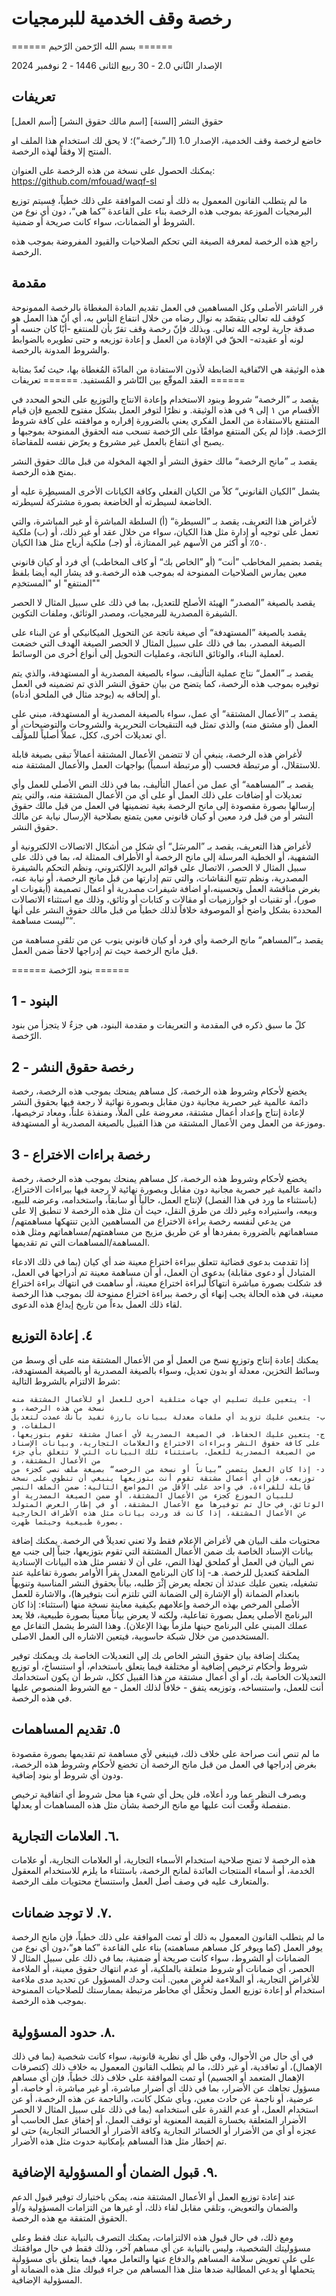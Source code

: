 # رخصة وقف الخدمية للبرمجيات

====== بسم الله الرّحمن الرّحيم ======

الإصدار الثّاني 2.0 -  30 ربيع الثانى 1446 - 2 نوفمبر 2024 

## تعريفات

[أسم العمل]
حقوق النشر [السنة] [اسم مالك حقوق النشر]

خاضع لرخصة وقف الخدمية، الإصدار 1.0 (الـ”رخصة“)؛
لا يحق لك استخدام هذا الملف او المنتج إلا وفقاً لهذه الرخصة.

يمكنك الحصول على نسخة من هذه الرخصة على العنوان:
https://github.com/mfouad/waqf-sl

ما لم يتطلب القانون المعمول به ذلك أو تمت الموافقة على ذلك خطياً، فِسيتم توزيع البرمجيات الموزعة بموجب هذه الرخصة بناء على القاعدة ”كما هي“، دون أي نوع من الشروط أو الضمانات، سواء كانت صريحة أو ضمنية.

راجع هذه الرخصة لمعرفة الصيغة التي تحكم الصلاحيات والقيود المفروضة بموجب هذه الرخصة.


## مقدمة

قرر الناشر الأصلى وكل المساهمين فى العمل تقديم المادة المغطاة بالرخصة الممونوحة كوقف لله تعالى يتقصّد به نوال رضاه من خلال انتفاع الناس به، أي أنّ هذا العمل هو صدقة جارية لوجه الله تعالى. وبذلك فإنّ رخصة وقف تقرّ بأن للمنتفع -أيًا كان جنسه أو لونه أو عقيدته- الحقّ في الإفادة من العمل و إعادة توزيعه و حتى تطويره بالضوابط والشروط المدونة بالرخصة.

هذه الوثيقة هي الاتّفاقية الضابطة لأذون الاستفادة من المادّة المُغطاة بها، حيث تُعدّ بمثابة العقد الموقّع بين النّاشر و المُستفيد.
====== تعريفات ======
 
يقصد بـ ”الرخصة“ شروط وبنود الاستخدام وإعادة الانتاج والتوزيع على النحو المحدد في الأقسام من ١ إلى ٩ في هذه الوثيقة. و نظرًا لتوفر العمل بشكل مفتوح للجميع فإن قيام المنتفع بالاستفادة من العمل الفكري يعني بالضرورة إقراره و موافقته على كافة شروط الرّخصة. فإذا لم يكن المنتفع موافقًا على الرّخصة تسحب منه الحقوق الممنوحة بموجبها و يصبح أي انتفاع بالعمل غير مشروع و يعرّض نفسه للمقاضاة. 

يقصد بـ ”مانح الرخصة“ مالك حقوق النشر أو الجهة المخولة من قبل مالك حقوق النشر بمنح هذه الرخصة.

يشمل ”الكيان القانوني“ كلاً من الكيان الفعلي وكافة الكيانات الأخرى المسيطِرة عليه أو الخاضعة لسيطرته أو الخاضعة بصورة مشتركة لسيطرته.

لأغراض هذا التعريف، يقصد بـ ”السيطرة“ (أ) السلطة المباشرة أو غير المباشرة، والتي تعمل على توجيه أو إدارة مثل هذا الكيان، سواء من خلال عقد أو غير ذلك، أو (ب) ملكية ٥٠٪ أو أكثر من الأسهم غير الممتازة، أو (جـ) ملكية أرباح مثل هذا الكيان.

يقصد بضمير المخاطب ”أنت“ (أو ”الخاص بك“ أو كاف المخاطب) أي فرد أو كيان قانوني معين يمارس الصلاحيات الممنوحة له بموجب هذه الرخصة.و قد يشار اليه أيضا بلفظ "المنتفع" او "المستخدِم"

يقصد بالصيغة ”المصدر“ الهيئة الأصلح للتعديل، بما في ذلك على سبيل المثال لا الحصر الشيفرة المصدرية للبرمجيات، ومصدر الوثائق، وملفات التكوين.

يقصد بالصيغة ”المستهدفة“ أي صيغة ناتجة عن التحويل الميكانيكي أو عن البناء على الصيغة المصدر، بما في ذلك على سبيل المثال لا الحصر الصيغة الهدف التي خضعت لعملية البناء، والوثائق الناتجة، وعمليات التحويل إلى أنواع أخرى من الوسائط.

يقصد بـ ”العمل“ نتاج عملية التأليف، سواء بالصيغة المصدرية أو المستهدفة، والذي يتم توفيره بموجب هذه الرخصة، كما يتضح من بيان حقوق النشر الذي تم تضمينه في العمل أو إلحاقه به (يوجد مثال في الملحق أدناه).

يقصد بـ ”الأعمال المشتقة“ أي عمل، سواء بالصيغة المصدرية أو المستهدفة، مبني على العمل (أو مشتق منه) والذي تمثل فيه التنقيحات التحريرية والشروحات والتوضيحات، أو أي تعديلات أخرى، ككل، عملاً أصلياً للمؤلَّف.

لأغراض هذه الرخصة، ينبغي أن لا تتضمن الأعمال المشتقة أعمالاً تبقى بصيغة قابلة للاستقلال، أو مرتبطة فحسب (أو مرتبطة اسمياً) بواجهات العمل والأعمال المشتقة منه.

يقصد بـ ”المساهمة“ أي عمل من أعمال التأليف، بما في ذلك النص الأصلي للعمل وأي تعديلات أو إضافات على ذلك العمل أو على أي من الأعمال المشتقة منه، والتي يتم إرسالها بصورة مقصودة إلى مانح الرخصة بغية تضمينها في العمل من قبل مالك حقوق النشر أو من قبل فرد معين أو كيان قانوني معين يتمتع بصلاحية الإرسال نيابة عن مالك حقوق النشر.

لأغراض هذا التعريف، يقصد بـ ”المرسَل“ أي شكل من أشكال الاتصالات الالكترونية أو الشفهية، أو الخطية المرسلة إلى مانح الرخصة أو الأطراف الممثلة له، بما في ذلك على سبيل المثال لا الحصر، الاتصال على قوائم البريد الإلكتروني، ونظم التحكم بالشيفرة المصدرية، ونظم تتبع النقاشات، والتي تتم إدارتها من قبل مانح الرخصة، أو نيابة عنه، بغرض مناقشة العمل وتحسينه،او اضافة شيفرات مصدرية أو اعمال تصميمة (أيقونات او صور)، أو تقنيات او خوارزميات أو مقالات و كتابات أو وثائق، وذلك مع استثناء الاتصالات المحددة بشكل واضح أو الموصوفة خلافاً لذلك خطياً من قبل مالك حقوق النشر على أنها ”ليست مساهمة“.

يقصد بـ”المساهم“ مانح الرخصة وأي فرد أو كيان قانوني ينوب عن من تلقى مساهمة من قبل مانح الرخصة حيث تم إدراجها لاحقاً ضمن العمل.

====== بنود الرّخصة ======
 


## 1 - البنود 
كلّ ما سبق ذكره في المقدمة و التعريفات و مقدمة البنود، هي جزءٌ لا يتجزأ من بنود الرّخصة. 

## 2 - رخصة حقوق النشر
يخضع لأحكام وشروط هذه الرخصة، كل مساهم يمنحك بموجب هذه الرخصة، رخصة دائمة عالمية غير حصرية مجانية دون مقابل وبصورة نهائية لا رجعة فيها بحقوق النشر لإعادة إنتاج وإعداد أعمال مشتقة، معروضة على الملأ، ومنفذة علناً، ومعاد ترخيصها، وموزعة من العمل ومن الأعمال المشتقة من هذا القبيل بالصيغة المصدرية أو المستهدفة. 

## 3 - رخصة براءات الاختراع
يخضع لأحكام وشروط هذه الرخصة، كل مساهم يمنحك بموجب هذه الرخصة، رخصة دائمة عالمية غير حصرية مجانية دون مقابل وبصورة نهائية لا رجعة فيها ببراءات الاختراع، (باستثناء ما ورد في هذا الفصل) لإنتاج العمل، حالياً أو سابقاً، واستخدامه، وعرضه للبيع، وبيعه، واستيراده وغير ذلك من طرق النقل، حيث أن مثل هذه الرخصة لا تنطبق إلا على من يدعي لنفسه رخصة براءة الاختراع من المساهمين الذين تنتهكها مساهمتهم/مساهماتهم بالضرورة بمفردها أو عن طريق مزيج من مساهمتهم/مساهماتهم ومثل هذه المساهمة/المساهمات التي تم تقديمها.

إذا تقدمت بدعوى قضائية تتعلق ببراءة اختراع معينة ضد أي كيان (بما في ذلك الادعاء المتبادل أو دعوى مقابلة) بدعوى أن العمل، أو أن مساهمة معينة تم أدراجها في العمل، قد شكلت بصورة مباشرة انتهاكاً لبراءة اختراع معينة، أو ساهمت في انتهاك براءة اختراع معينة، في هذه الحالة يجب إنهاء أي رخصة ببراءة اختراع ممنوحة لك بموجب هذا الرخصة لقاء ذلك العمل بدءاً من تاريخ إيداع هذه الدعوى.

## ٤. إعادة التوزيع
يمكنك إعادة إنتاج وتوزيع نسخ من العمل أو من الأعمال المشتقة منه على أي وسط من وسائط التخزين، معدلة أو بدون تعديل، وسواء بالصيغة المصدرية أو بالصيغة المستهدفة، شرط الالتزام بالشروط التالية:

	أ- يتعين عليك تسليم أي جهات متلقية أخرى للعمل أو للأعمال المشتقة منه نسخة من هذه الرخصة، و
	ب- يتعين عليك تزويد أي ملفات معدلة ببيانات بارزة تفيد بأنك عمدت لتعديل الملفات، و
	ج- يتعين عليك الحفاظ، في الصيغة المصدرية لأي أعمال مشتقة تقوم بتوزيعها، على كافة حقوق النشر وبراءات الاختراع والعلامات التجارية، وبيانات الإسناد من الصيغة المصدرية للعمل، باستثناء تلك البيانات التي لا تتعلق بأي جزء من الأعمال المشتقة، و
	د- إذا كان العمل يتضمن ”بياناً أو نسخة من الرخصه“ بصيغة ملف نصي كجزء من توزيعه، فإن أي أعمال مشتقة تقوم أنت بتوزيعها ينبغي أن تنطوي على نسخة قابلة للقراءة، في واحد على الأقل من المواضع التالية: ضمن الملف النصي للبيان الموزع كجزء من الأعمال المشتقة، أو ضمن الصيغة المصدرية أو الوثائق، في حال تم توفيرها مع الأعمال المشتقة، أو في إطار العرض المتولد عن الأعمال المشتقة، إذا كانت قد وردت بيانات مثل هذه الأطراف الخارجية بصورة طبيعية وحيثما ظهرت.
محتويات ملف البيان هي لأغراض الإعلام فقط ولا تعني تعديلاً في الرخصة. يمكنك إضافة بيانات الإسناد الخاصة بك ضمن الأعمال المشتقة التي تقوم بتوزيعها، جنباً إلى جنب مع نص البيان في العمل أو كملحق لهذا النص، على أن لا تفسر مثل هذه البيانات الإسنادية الملحقة كتعديل للرخصة.
	هـ- إذا كان البرنامج المعدل يقرأ الأوامر بصورة تفاعلية عند تشغيله، يتعين عليك عندئذ أن تجعله يعرض إثْرَ طلبه، بياناً بحقوق النشر المناسبة وتنويهاً بانعدام الضمانة (أو الإشارة إلى الضمانة التي تلتزم أنت بتوفيرها)، والاشارة للعمل الأصلى المرخص بهذه الرخصة وإعلامهم بكيفية معاينة نسخة منها (استثناء: إذا كان البرنامج الأصلي يعمل بصورة تفاعلية، ولكنه لا يعرض بياناً معيناً بصورة طبيعية، فلا يعد عملك المبني على البرنامج حينها ملزماً بهذا الإعلان). وهذا الشرط يشمل التفاعل مع المستخدمين من خلال شبكة حاسوبية، فيتعين الاشاره الى العمل الاصلى.

يمكنك إضافة بيان حقوق النشر الخاص بك إلى التعديلات الخاصة بك ويمكنك توفير شروط وأحكام ترخيص إضافية أو مختلفة فيما يتعلق باستخدام، أو استنساخ، أو توزيع التعديلات الخاصة بك، أو أي أعمال مشتقة من هذا القبيل ككل، شرط أن يكون استخدامك أنت للعمل، واستنساخه، وتوزيعه يتفق - خلافاً لذلك العمل - مع الشروط المنصوص عليها في هذه الرخصة.

## ٥. تقديم المساهمات
ما لم تنص أنت صراحة على خلاف ذلك، فينبغي لأي مساهمة تم تقديمها بصورة مقصودة بغرض إدراجها في العمل من قبل مانح الرخصة أن تخضع لأحكام وشروط هذه الرخصة، ودون أي شروط أو بنود إضافية.

وبصرف النظر عما ورد أعلاه، فلن يحل أي شيء هنا محل شروط أي اتفاقية ترخيص منفصلة وقَّعت أنت عليها مع مانح الرخصة بشأن مثل هذه المساهمات أو يعدلها.

## ٦. العلامات التجارية.
هذه الرخصة لا تمنح صلاحية استخدام الأسماء التجارية، أو العلامات التجارية، أو علامات الخدمة، أو أسماء المنتجات العائدة لمانح الرخصة، باستثناء ما يلزم للاستخدام المعقول والمتعارف عليه في وصف أصل العمل واستنساخ محتويات ملف الرخصة.

## ٧. لا توجد ضمانات.
ما لم يتطلب القانون المعمول به ذلك أو تمت الموافقة على ذلك خطياً، فإن مانح الرخصة يوفر العمل (كما ويوفر كل مساهم مساهمته) بناء على القاعدة ”كما هو“،دون أي نوع من الضمانات أو الشروط، سواء كانت صريحة أو ضمنية، بما في ذلك على سبيل المثال لا الحصر، أي ضمانات أو شروط متعلقة بالملكية، أو عدم انتهاك حقوق معينة، أو الملاءمة للأغراض التجارية، أو الملاءمة لغرض معين. أنت وحدك المسؤول عن تحديد مدى ملاءمة استخدام أو إعادة توزيع العمل وتحمُّل أي مخاطر مرتبطة بممارستك للصلاحيات الممنوحة بموجب هذه الرخصة.

## ٨. حدود المسؤولية.
في أي حال من الأحوال، وفي ظل أي نظرية قانونية، سواء كانت شخصية (بما في ذلك الإهمال)، أو تعاقدية، أو غير ذلك، ما لم يتطلب القانون المعمول به خلاف ذلك (كتصرفات الإهمال المتعمد أو الجسيم) أو تمت الموافقة على خلاف ذلك خطياً، فإن أي مساهم مسؤول تجاهك عن الأضرار، بما في ذلك أي أضرار مباشرة، أو غير مباشرة، أو خاصة، أو عرضية، أو ناجمة عن حادث معين، وبأي شكل كانت، والناجمة عن هذه الرخصة، أو عن استخدام العمل، أو عدم القدرة على استخدامه (بما في ذلك على سبيل المثال لا الحصر الأضرار المتعلقة بخسارة القيمة المعنوية أو توقف العمل، أو إخفاق عمل الحاسب أو عجزه أو أي من الأضرار أو الخسائر التجارية وكافة الأضرار أو الخسائر التجارية) حتى لو تم إخطار مثل هذا المساهم بإمكانية حدوث مثل هذه الأضرار.

## ٩. قبول الضمان أو المسؤولية الإضافية.
عند إعادة توزيع العمل أو الأعمال المشتقة منه، يمكن باختيارك توفير قبول الدعم والضمان والتعويض، وتلقي مقابل لقاء ذلك، أو غيرها من التزامات المسؤولية و/أو الحقوق المتفقة مع هذه الرخصة.

ومع ذلك، في حال قبول هذه الالتزامات، يمكنك التصرف بالنيابة عنك فقط وعلى مسؤوليتك الشخصية، وليس بالنيابة عن أي مساهم آخر، وذلك فقط في حال موافقتك على على تعويض سلامة المساهم والدفاع عنها والتعامل معها، فيما يتعلق بأي مسؤولية يتحملها أو يدعي المطالبة ضدها مثل هذا المساهم من جراء قبولك مثل هذه الضمانة أو المسؤولية الإضافية.


